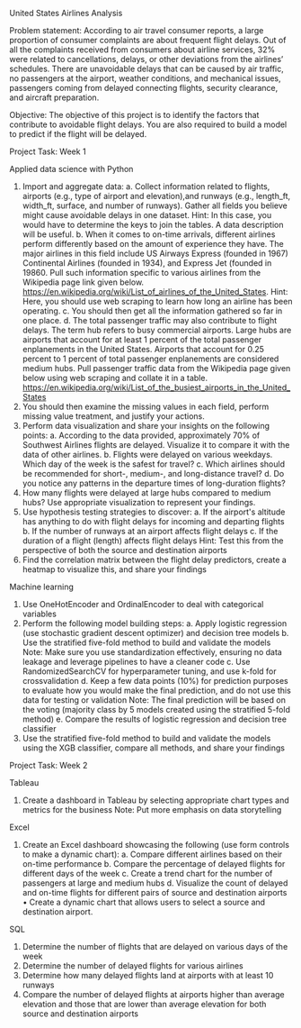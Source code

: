 United States Airlines Analysis

Problem statement:
According to air travel consumer reports, a large proportion of consumer complaints are about frequent flight delays. Out of all the complaints received from consumers about airline services, 32% were related to cancellations, delays, or other deviations from the airlines’ schedules.
There are unavoidable delays that can be caused by air traffic, no passengers at the airport, weather conditions, and mechanical issues, passengers coming from delayed connecting flights, security clearance, and aircraft preparation.

Objective:
The objective of this project is to identify the factors that contribute to avoidable flight delays. You are also required to build a model to predict if the flight will be delayed.

Project Task: Week 1

Applied data science with Python

1. Import and aggregate data:
  a. Collect information related to flights, airports (e.g., type of airport and elevation),and runways (e.g., length_ft, width_ft, surface, and number of runways). Gather all fields         you believe might cause avoidable delays in one dataset.
  Hint: In this case, you would have to determine the keys to join the tables. A data description will be useful.
  b. When it comes to on-time arrivals, different airlines perform differently based on the amount of experience they have. The major airlines in this field include US Airways Express       (founded in 1967) Continental Airlines (founded in 1934), and Express Jet (founded in 19860. Pull such information specific to various airlines from the Wikipedia page link given         below.
          https://en.wikipedia.org/wiki/List_of_airlines_of_the_United_States.
  Hint: Here, you should use web scraping to learn how long an airline has been operating.
  c. You should then get all the information gathered so far in one place.
  d. The total passenger traffic may also contribute to flight delays. The term hub refers to busy commercial airports. Large hubs are airports that account for at least 1 percent of       the total passenger enplanements in the United States. Airports that account for 0.25 percent to 1 percent of total passenger enplanements are considered medium hubs. Pull passenger     traffic data from the Wikipedia page given below using web scraping and collate it in a table.
          https://en.wikipedia.org/wiki/List_of_the_busiest_airports_in_the_United_States
2. You should then examine the missing values in each field, perform missing value treatment, and justify your actions.
3. Perform data visualization and share your insights on the following points:
  a. According to the data provided, approximately 70% of Southwest Airlines flights are delayed. Visualize it to compare it with the data of other airlines.
  b. Flights were delayed on various weekdays. Which day of the week is the safest for travel?
  c. Which airlines should be recommended for short-, medium-, and long-distance travel?
  d. Do you notice any patterns in the departure times of long-duration flights?
4. How many flights were delayed at large hubs compared to medium hubs? Use appropriate visualization to represent your findings.
5. Use hypothesis testing strategies to discover:
  a. If the airport's altitude has anything to do with flight delays for incoming and departing flights
  b. If the number of runways at an airport affects flight delays
  c. If the duration of a flight (length) affects flight delays
  Hint: Test this from the perspective of both the source and destination airports
6. Find the correlation matrix between the flight delay predictors, create a heatmap to visualize this, and share your findings

Machine learning

1. Use OneHotEncoder and OrdinalEncoder to deal with categorical variables
2. Perform the following model building steps:
  a. Apply logistic regression (use stochastic gradient descent optimizer) and decision tree models
  b. Use the stratified five-fold method to build and validate the models
      Note: Make sure you use standardization effectively, ensuring no data leakage and leverage pipelines to have a cleaner code
  c. Use RandomizedSearchCV for hyperparameter tuning, and use k-fold for crossvalidation
  d. Keep a few data points (10%) for prediction purposes to evaluate how you would make the final prediction, and do not use this data for testing or validation
      Note: The final prediction will be based on the voting (majority class by 5 models created using the stratified 5-fold method)
  e. Compare the results of logistic regression and decision tree classifier
3. Use the stratified five-fold method to build and validate the models using the XGB classifier, compare all methods, and share your findings

Project Task: Week 2

Tableau

1. Create a dashboard in Tableau by selecting appropriate chart types and metrics for the business
    Note: Put more emphasis on data storytelling

Excel

1. Create an Excel dashboard showcasing the following (use form controls to make a dynamic chart):
     a. Compare different airlines based on their on-time performance
    b. Compare the percentage of delayed flights for different days of the week
    c. Create a trend chart for the number of passengers at large and medium hubs
    d. Visualize the count of delayed and on-time flights for different pairs of source and destination airports
        • Create a dynamic chart that allows users to select a source and destination airport.

SQL

1. Determine the number of flights that are delayed on various days of the week
2. Determine the number of delayed flights for various airlines
3. Determine how many delayed flights land at airports with at least 10 runways
4. Compare the number of delayed flights at airports higher than average elevation and those that are lower than average elevation for both source and destination airports
